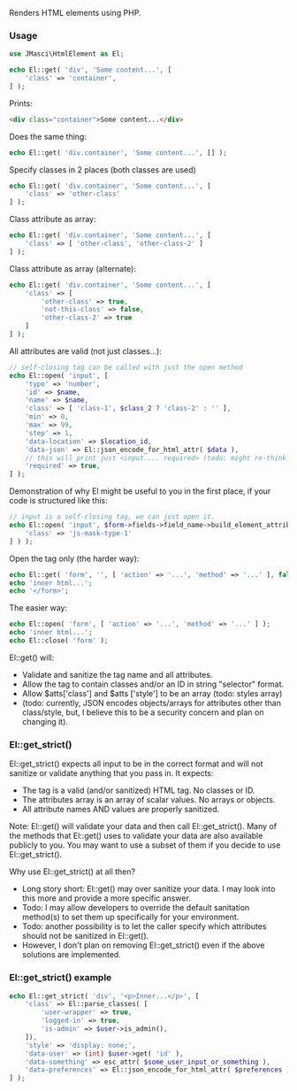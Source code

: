 Renders HTML elements using PHP. 

### Usage

```php
use JMasci\HtmlElement as El;

echo El::get( 'div', 'Some content...', [
    'class' => 'container',
] );
```

Prints:

```html
<div class="container">Some content...</div>
```

Does the same thing:

```php
echo El::get( 'div.container', 'Some content...', [] );
```

Specify classes in 2 places (both classes are used)

```php
echo El::get( 'div.container', 'Some content...', [
    'class' => 'other-class'
] );
```

Class attribute as array:

```php
echo El::get( 'div.container', 'Some content...', [
    'class' => [ 'other-class', 'other-class-2' ]
] );
```

Class attribute as array (alternate):

```php
echo El::get( 'div.container', 'Some content...', [
    'class' => [
        'other-class' => true,
        'not-this-class' => false,
        'other-class-2' => true
    ]   
] );
```

All attributes are valid (not just classes...):

```php
// self-closing tag can be called with just the open method
echo El::open( 'input', [
    'type' => 'number',
    'id' => $name,
    'name' => $name,        
    'class' => [ 'class-1', $class_2 ? 'class-2' : '' ],    
    'min' => 0, 
    'max' => 99,
    'step' => 1,
    'data-location' => $location_id,
    'data-json' => El::json_encode_for_html_attr( $data ),
    // this will print just <input.... required> (todo: might re-think how we do this)    
    'required' => true,
] );
```

Demonstration of why El might be useful to you in the first place, if your code is structured like this:

```php
// input is a self-closing tag, we can just open it.
echo El::open( 'input', $form->fields->field_name->build_element_attributes( $form_rendering_context, [
    'class' => 'js-mask-type-1'
] ) );
```

Open the tag only (the harder way):

```php
echo El::get( 'form', '', [ 'action' => '...', 'method' => '...' ], false );
echo 'inner html...';
echo '</form>';
```

The easier way:

```php
echo El::open( 'form', [ 'action' => '...', 'method' => '...' ] );
echo 'inner html...';
echo El::close( 'form' );
```

El::get() will:

- Validate and sanitize the tag name and all attributes.
- Allow the tag to contain classes and/or an ID in string "selector" format.
- Allow $atts['class'] and $atts ['style'] to be an array (todo: styles array)
- (todo: currently, JSON encodes objects/arrays for attributes other than class/style, but, I believe 
this to be a security concern and plan on changing it).

### El::get_strict()

El::get_strict() expects all input to be in the correct format and will not sanitize or validate anything
that you pass in. It expects:

- The tag is a valid (and/or sanitized) HTML tag. No classes or ID.
- The attributes array is an array of scalar values. No arrays or objects.
- All attribute names AND values are properly sanitized.

Note: El::get() will validate your data and then call El::get_strict(). Many of the methods
that El::get() uses to validate your data are also available publicly to you. You may want to
use a subset of them if you decide to use El::get_strict().

Why use El::get_strict() at all then?

- Long story short: El::get() may over sanitize your data. I may look into this more and provide a more specific answer. 
- Todo: I may allow developers to override the default sanitation method(s) to set them up specifically
for your environment. 
- Todo: another possibility is to let the caller specify which attributes should not be sanitized
in El::get().
- However, I don't plan on removing El::get_strict() even if the above solutions are implemented.

### El::get_strict() example

```php
echo El::get_strict( 'div', '<p>Inner...</p>', [    
    'class' => El::parse_classes( [
        'user-wrapper' => true,        
        'logged-in' => true,
        'is-admin' => $user->is_admin(),
    ]),
    'style' => 'display: none;',
    'data-user' => (int) $user->get( 'id' ),
    'data-something' => esc_attr( $some_user_input_or_something ),     
    'data-preferences' => El::json_encode_for_html_attr( $preferences ),    
] );
```